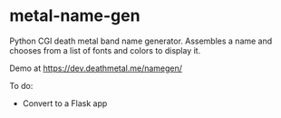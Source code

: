 # metal-name-gen
Python CGI death metal band name generator. Assembles a name and chooses from a list of fonts and colors to display it.

Demo at https://dev.deathmetal.me/namegen/

To do:
- Convert to a Flask app
